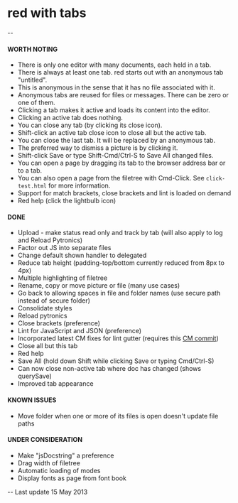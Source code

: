 red with tabs
============

--

#### WORTH NOTING

* There is only one editor with many documents, each held in a tab.
* There is always at least one tab. red starts out with an anonymous tab "untitled".
* This is anonymous in the sense that it has no file associated with it.
* Anonymous tabs are reused for files or messages. There can be zero or one of them.
* Clicking a tab makes it active and loads its content into the editor.
* Clicking an active tab does nothing.
* You can close any tab (by clicking its close icon).
* Shift-click an active tab close icon to close all but the active tab.
* You can close the last tab. It will be replaced by an anonymous tab.
* The preferred way to dismiss a picture is by clicking it.
* Shift-click Save or type Shift-Cmd/Ctrl-S to Save All changed files.
* You can open a page by dragging its tab to the browser address bar or to a tab.
* You can also open a page from the filetree with Cmd-Click. See `click-test.html` for more information.
* Support for match brackets, close brackets and lint is loaded on demand
* Red help (click the lightbulb icon)

#### DONE

* Upload - make status read only and track by tab (will also apply to log and Reload Pytronics)
* Factor out JS into separate files
* Change default shown handler to delegated
* Reduce tab height  (padding-top/bottom currently reduced from 8px to 4px)
* Multiple highlighting of filetree
* Rename, copy or move picture or file (many use cases)
* Go back to allowing spaces in file and folder names (use  secure path instead of secure folder)
* Consolidate styles
* Reload pytronics
* Close brackets (preference)
* Lint for JavaScript and JSON (preference)
* Incorporated latest CM fixes for lint gutter (requires this [CM commit][cm])
* Close all but this tab
* Red help
* Save All (hold down Shift while clicking Save or typing Cmd/Ctrl-S)
* Can now close non-active tab where doc has changed (shows querySave)
* Improved tab appearance

#### KNOWN ISSUES

* Move folder when one or more of its files is open doesn't update file paths

#### UNDER CONSIDERATION

* Make "jsDocstring" a preference 
* Drag width of filetree
* Automatic loading of modes
* Display fonts as page from font book 

--
Last update 15 May 2013

[cm]: https://github.com/marijnh/CodeMirror/commit/a48b5d71cd30c58808f359a9c604dac89d9b2ba6